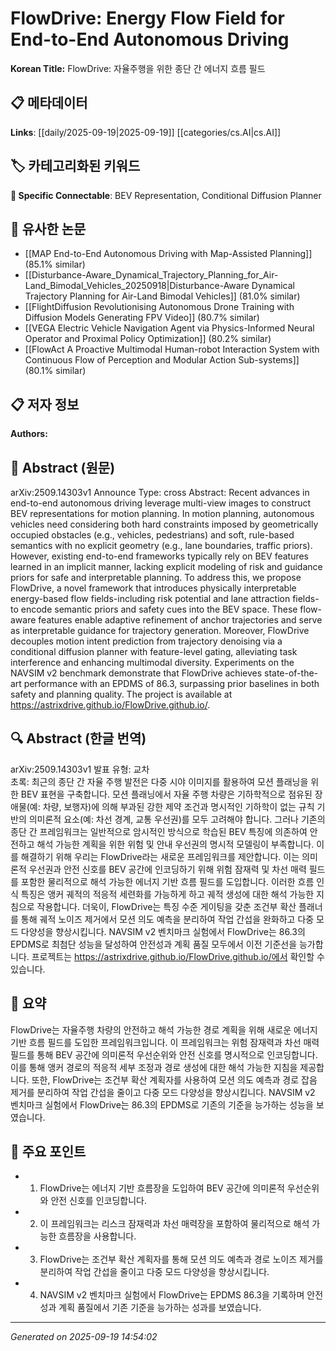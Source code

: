
# FlowDrive: Energy Flow Field for End-to-End Autonomous Driving

**Korean Title:** FlowDrive: 자율주행을 위한 종단 간 에너지 흐름 필드

## 📋 메타데이터

**Links**: [[daily/2025-09-19|2025-09-19]] [[categories/cs.AI|cs.AI]]

## 🏷️ 카테고리화된 키워드
**🔗 Specific Connectable**: BEV Representation, Conditional Diffusion Planner

## 🔗 유사한 논문
- [[MAP End-to-End Autonomous Driving with Map-Assisted Planning]] (85.1% similar)
- [[Disturbance-Aware_Dynamical_Trajectory_Planning_for_Air-Land_Bimodal_Vehicles_20250918|Disturbance-Aware Dynamical Trajectory Planning for Air-Land Bimodal Vehicles]] (81.0% similar)
- [[FlightDiffusion Revolutionising Autonomous Drone Training with Diffusion Models Generating FPV Video]] (80.7% similar)
- [[VEGA Electric Vehicle Navigation Agent via Physics-Informed Neural Operator and Proximal Policy Optimization]] (80.2% similar)
- [[FlowAct A Proactive Multimodal Human-robot Interaction System with Continuous Flow of Perception and Modular Action Sub-systems]] (80.1% similar)

## 📋 저자 정보

**Authors:** 

## 📄 Abstract (원문)

arXiv:2509.14303v1 Announce Type: cross 
Abstract: Recent advances in end-to-end autonomous driving leverage multi-view images to construct BEV representations for motion planning. In motion planning, autonomous vehicles need considering both hard constraints imposed by geometrically occupied obstacles (e.g., vehicles, pedestrians) and soft, rule-based semantics with no explicit geometry (e.g., lane boundaries, traffic priors). However, existing end-to-end frameworks typically rely on BEV features learned in an implicit manner, lacking explicit modeling of risk and guidance priors for safe and interpretable planning. To address this, we propose FlowDrive, a novel framework that introduces physically interpretable energy-based flow fields-including risk potential and lane attraction fields-to encode semantic priors and safety cues into the BEV space. These flow-aware features enable adaptive refinement of anchor trajectories and serve as interpretable guidance for trajectory generation. Moreover, FlowDrive decouples motion intent prediction from trajectory denoising via a conditional diffusion planner with feature-level gating, alleviating task interference and enhancing multimodal diversity. Experiments on the NAVSIM v2 benchmark demonstrate that FlowDrive achieves state-of-the-art performance with an EPDMS of 86.3, surpassing prior baselines in both safety and planning quality. The project is available at https://astrixdrive.github.io/FlowDrive.github.io/.

## 🔍 Abstract (한글 번역)

arXiv:2509.14303v1 발표 유형: 교차  
초록: 최근의 종단 간 자율 주행 발전은 다중 시야 이미지를 활용하여 모션 플래닝을 위한 BEV 표현을 구축합니다. 모션 플래닝에서 자율 주행 차량은 기하학적으로 점유된 장애물(예: 차량, 보행자)에 의해 부과된 강한 제약 조건과 명시적인 기하학이 없는 규칙 기반의 의미론적 요소(예: 차선 경계, 교통 우선권)를 모두 고려해야 합니다. 그러나 기존의 종단 간 프레임워크는 일반적으로 암시적인 방식으로 학습된 BEV 특징에 의존하여 안전하고 해석 가능한 계획을 위한 위험 및 안내 우선권의 명시적 모델링이 부족합니다. 이를 해결하기 위해 우리는 FlowDrive라는 새로운 프레임워크를 제안합니다. 이는 의미론적 우선권과 안전 신호를 BEV 공간에 인코딩하기 위해 위험 잠재력 및 차선 매력 필드를 포함한 물리적으로 해석 가능한 에너지 기반 흐름 필드를 도입합니다. 이러한 흐름 인식 특징은 앵커 궤적의 적응적 세련화를 가능하게 하고 궤적 생성에 대한 해석 가능한 지침으로 작용합니다. 더욱이, FlowDrive는 특징 수준 게이팅을 갖춘 조건부 확산 플래너를 통해 궤적 노이즈 제거에서 모션 의도 예측을 분리하여 작업 간섭을 완화하고 다중 모드 다양성을 향상시킵니다. NAVSIM v2 벤치마크 실험에서 FlowDrive는 86.3의 EPDMS로 최첨단 성능을 달성하여 안전성과 계획 품질 모두에서 이전 기준선을 능가합니다. 프로젝트는 https://astrixdrive.github.io/FlowDrive.github.io/에서 확인할 수 있습니다.

## 📝 요약

FlowDrive는 자율주행 차량의 안전하고 해석 가능한 경로 계획을 위해 새로운 에너지 기반 흐름 필드를 도입한 프레임워크입니다. 이 프레임워크는 위험 잠재력과 차선 매력 필드를 통해 BEV 공간에 의미론적 우선순위와 안전 신호를 명시적으로 인코딩합니다. 이를 통해 앵커 경로의 적응적 세부 조정과 경로 생성에 대한 해석 가능한 지침을 제공합니다. 또한, FlowDrive는 조건부 확산 계획자를 사용하여 모션 의도 예측과 경로 잡음 제거를 분리하여 작업 간섭을 줄이고 다중 모드 다양성을 향상시킵니다. NAVSIM v2 벤치마크 실험에서 FlowDrive는 86.3의 EPDMS로 기존의 기준을 능가하는 성능을 보였습니다.

## 🎯 주요 포인트

- 1. FlowDrive는 에너지 기반 흐름장을 도입하여 BEV 공간에 의미론적 우선순위와 안전 신호를 인코딩합니다.

- 2. 이 프레임워크는 리스크 잠재력과 차선 매력장을 포함하여 물리적으로 해석 가능한 흐름장을 사용합니다.

- 3. FlowDrive는 조건부 확산 계획자를 통해 모션 의도 예측과 경로 노이즈 제거를 분리하여 작업 간섭을 줄이고 다중 모드 다양성을 향상시킵니다.

- 4. NAVSIM v2 벤치마크 실험에서 FlowDrive는 EPDMS 86.3을 기록하며 안전성과 계획 품질에서 기존 기준을 능가하는 성과를 보였습니다.

---

*Generated on 2025-09-19 14:54:02*